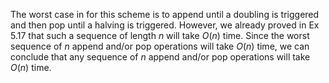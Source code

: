 The worst case in for this scheme is to append until a doubling is triggered and then pop until a halving is triggered.
However, we already proved in Ex 5.17 that such a sequence of length $n$ will take $O(n)$ time. Since the worst
sequence of $n$ append and/or pop operations will take $O(n)$ time, we can conclude that any sequence of $n$ append
and/or pop operations will take $O(n)$ time.
